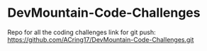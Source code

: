 # DevMountain-Code-Challenges
Repo for all the coding challenges
link for git push: https://github.com/ACring17/DevMountain-Code-Challenges.git
